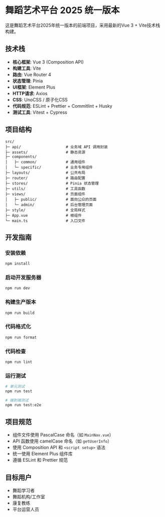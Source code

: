 # 舞蹈艺术平台 2025 统一版本

这是舞蹈艺术平台2025年统一版本的前端项目，采用最新的Vue 3 + Vite技术栈构建。

## 技术栈

- **核心框架**: Vue 3 (Composition API)
- **构建工具**: Vite
- **路由**: Vue Router 4
- **状态管理**: Pinia
- **UI框架**: Element Plus
- **HTTP请求**: Axios
- **CSS**: UnoCSS / 原子化CSS
- **代码规范**: ESLint + Prettier + Commitlint + Husky
- **测试工具**: Vitest + Cypress

## 项目结构

```
src/
├─ api/                    # 业务域 API 调用封装
├─ assets/                 # 静态资源
├─ components/
│   ├─ common/             # 通用组件
│   └─ specific/           # 业务专用组件
├─ layouts/                # 公共布局
├─ router/                 # 路由配置
├─ stores/                 # Pinia 状态管理
├─ utils/                  # 工具函数
├─ views/                  # 页面组件
│   ├─ public/             # 面向公众的页面
│   └─ admin/              # 后台管理页面
├─ style/                  # 全局样式
├─ App.vue                 # 根组件
└─ main.ts                 # 入口文件
```

## 开发指南

### 安装依赖

```bash
npm install
```

### 启动开发服务器

```bash
npm run dev
```

### 构建生产版本

```bash
npm run build
```

### 代码格式化

```bash
npm run format
```

### 代码检查

```bash
npm run lint
```

### 运行测试

```bash
# 单元测试
npm run test

# 端到端测试
npm run test:e2e
```

## 项目规范

- 组件文件使用 PascalCase 命名（如 `MainNav.vue`）
- API 函数使用 camelCase 命名（如 `getUserInfo`）
- 使用 Composition API 和 `<script setup>` 语法
- 统一使用 Element Plus 组件库
- 遵循 ESLint 和 Prettier 规范

## 目标用户

- 舞蹈学习者
- 舞蹈机构/工作室
- 康复教练
- 平台运营人员 